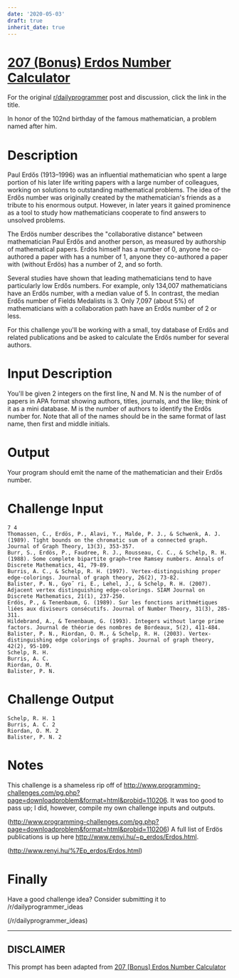 ```yaml
---
date: '2020-05-03'
draft: true
inherit_date: true
---
```


# [207 (Bonus) Erdos Number Calculator](https://www.reddit.com/r/dailyprogrammer/comments/30bquq/20150326_challenge_207_bonus_erdos_number/)

For the original [r/dailyprogrammer](https://www.reddit.com/r/dailyprogrammer/) post and discussion, click the link in the title.

In honor of the 102nd birthday of the famous mathematician, a problem named after him. 

# Description
Paul Erdős (1913–1996) was an influential mathematician who spent a large portion of his later life writing papers with a large number of colleagues, working on solutions to outstanding mathematical problems. The idea of the Erdős number was originally created by the mathematician's friends as a tribute to his enormous output. However, in later years it gained prominence as a tool to study how mathematicians cooperate to find answers to unsolved problems. 

The Erdös number describes the "collaborative distance" between mathematician Paul Erdős and another person, as measured by authorship of mathematical papers. Erdös himself has a number of 0, anyone he co-authored a paper with has a number of 1, anyone they co-authored a paper with (without Erdös) has a number of 2, and so forth. 

Several studies have shown that leading mathematicians tend to have particularly low Erdős numbers. For example, only 134,007 mathematicians have an Erdős number, with a median value of 5. In contrast, the median Erdős number of Fields Medalists is 3. Only 7,097 (about 5%) of mathematicians with a collaboration path have an Erdős number of 2 or less.

For this challenge you'll be working with a small, toy database of Erdős and related publications and be asked to calculate the Erdős number for several authors. 

# Input Description
You'll be given 2 integers on the first line, N and M. N is the number of of papers in APA format showing authors, titles, journals, and the like; think of it as a mini database. M is the number of authors to identify the Erdős number for. Note that all of the names should be in the same format of last name, then first and middle initials. 

# Output
Your program should emit the name of the mathematician and their Erdős number.

# Challenge Input

```
7 4
Thomassen, C., Erdös, P., Alavi, Y., Malde, P. J., & Schwenk, A. J. (1989). Tight bounds on the chromatic sum of a connected graph. Journal of Graph Theory, 13(3), 353-357.
Burr, S., Erdös, P., Faudree, R. J., Rousseau, C. C., & Schelp, R. H. (1988). Some complete bipartite graph—tree Ramsey numbers. Annals of Discrete Mathematics, 41, 79-89.
Burris, A. C., & Schelp, R. H. (1997). Vertex-distinguishing proper edge-colorings. Journal of graph theory, 26(2), 73-82.
Balister, P. N., Gyo˝ ri, E., Lehel, J., & Schelp, R. H. (2007). Adjacent vertex distinguishing edge-colorings. SIAM Journal on Discrete Mathematics, 21(1), 237-250.
Erdös, P., & Tenenbaum, G. (1989). Sur les fonctions arithmétiques liées aux diviseurs consécutifs. Journal of Number Theory, 31(3), 285-311.
Hildebrand, A., & Tenenbaum, G. (1993). Integers without large prime factors. Journal de théorie des nombres de Bordeaux, 5(2), 411-484.
Balister, P. N., Riordan, O. M., & Schelp, R. H. (2003). Vertex‐distinguishing edge colorings of graphs. Journal of graph theory, 42(2), 95-109.
Schelp, R. H.
Burris, A. C.
Riordan, O. M.
Balister, P. N.
```
# Challenge Output

```
Schelp, R. H. 1
Burris, A. C. 2
Riordan, O. M. 2
Balister, P. N. 2
```
# Notes
This challenge is a shameless rip off of http://www.programming-challenges.com/pg.php?page=downloadproblem&format=html&probid=110206. It was too good to pass up; I did, however, compile my own challenge inputs and outputs. 

(http://www.programming-challenges.com/pg.php?page=downloadproblem&format=html&probid=110206)
A full list of Erdös publications is up here http://www.renyi.hu/~p_erdos/Erdos.html. 

(http://www.renyi.hu/%7Ep_erdos/Erdos.html)
# Finally
Have a good challenge idea? Consider submitting it to /r/dailyprogrammer_ideas

(/r/dailyprogrammer_ideas)

----
## **DISCLAIMER**
This prompt has been adapted from [207 [Bonus] Erdos Number Calculator](https://www.reddit.com/r/dailyprogrammer/comments/30bquq/20150326_challenge_207_bonus_erdos_number/
)
